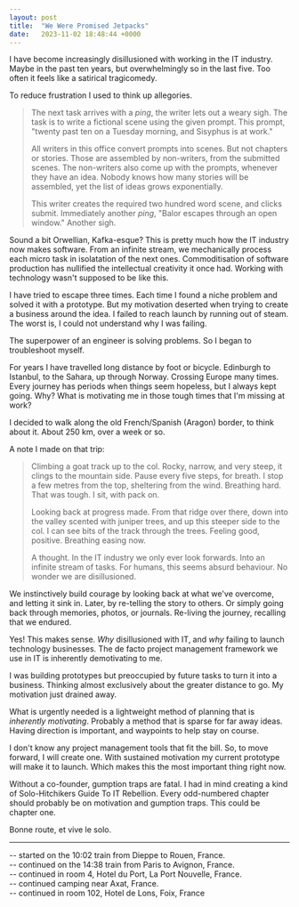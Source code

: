 ```yaml
---
layout: post
title:  "We Were Promised Jetpacks"
date:   2023-11-02 18:48:44 +0000
---
```


I have become increasingly disillusioned with working in the IT industry.
Maybe in the past ten years, but overwhelmingly so in the last five.
Too often it feels like a satirical tragicomedy.

To reduce frustration I used to think up allegories.

> The next task arrives with a _ping_, the writer lets out a weary sigh. The task is to write a fictional scene using the given prompt. This prompt, "twenty past ten on a Tuesday morning, and Sisyphus is at work."
>
> All writers in this office convert prompts into scenes. But not chapters or stories. Those are assembled by non-writers, from the submitted scenes. The non-writers also come up with the prompts, whenever they have an idea. Nobody knows how many stories will be assembled, yet the list of ideas grows exponentially.
>
> This writer creates the required two hundred word scene, and clicks submit. Immediately another _ping_, "Balor escapes through an open window." Another sigh.

Sound a bit Orwellian, Kafka-esque?
This is pretty much how the IT industry now makes software.
From an infinite stream, we mechanically process each micro task in isolatation of the next ones.
Commoditisation of software production has nullified the intellectual creativity it once had.
Working with technology wasn't supposed to be like this.

I have tried to escape three times.
Each time I found a niche problem and solved it with a prototype.
But my motivation deserted when trying to create a business around the idea.
I failed to reach launch by running out of steam.
The worst is, I could not understand why I was failing.

The superpower of an engineer is solving problems.
So I began to troubleshoot myself.

For years I have travelled long distance by foot or bicycle.
Edinburgh to Istanbul, to the Sahara, up through Norway.
Crossing Europe many times.
Every journey has periods when things seem hopeless, but I always kept going.
Why? What is motivating me in those tough times that I'm missing at work?

I decided to walk along the old French/Spanish (Aragon) border, to think about it.
About 250 km, over a week or so.

A note I made on that trip:

> Climbing a goat track up to the col. Rocky, narrow, and very steep, it clings to the mountain side. 
Pause every five steps, for breath.
I stop a few metres from the top, sheltering from the wind.
Breathing hard. 
That was tough.
I sit, with pack on.
>
> Looking back at progress made.
From that ridge over there, down into the valley scented with juniper trees, and up this steeper side to the col. 
I can see bits of the track through the trees.
Feeling good, positive. 
Breathing easing now.
>
> A thought.
In the IT industry we only ever look forwards.
Into an infinite stream of tasks.
For humans, this seems absurd behaviour.
No wonder we are disillusioned.

We instinctively build courage by looking back at what we've overcome, and letting it sink in.
Later, by re-telling the story to others.
Or simply going back through memories, photos, or journals.
Re-living the journey, recalling that we endured.

Yes! This makes sense.
_Why_ disillusioned with IT, and _why_ failing to launch technology businesses.
The de facto project management framework we use in IT is inherently demotivating to me.

I was building prototypes but preoccupied by future tasks to turn it into a business.
Thinking almost exclusively about the greater distance to go.
My motivation just drained away.

What is urgently needed is a lightweight method of planning that is _inherently motivating_.
Probably a method that is sparse for far away ideas.
Having direction is important, and waypoints to help stay on course.

I don't know any project management tools that fit the bill.
So, to move forward, I will create one.
With sustained motivation my current prototype will make it to launch.
Which makes this the most important thing right now.

Without a co-founder, gumption traps are fatal.
I had in mind creating a kind of Solo-Hitchikers Guide To IT Rebellion.
Every odd-numbered chapter should probably be on motivation and gumption traps.
This could be chapter one.

Bonne route, et vive le solo.

---

-- started on the 10:02 train from Dieppe to Rouen, France.  
-- continued on the 14:38 train from Paris to Avignon, France.  
-- continued in room 4, Hotel du Port, La Port Nouvelle, France.  
-- continued camping near Axat, France.  
-- continued in room 102, Hotel de Lons, Foix, France

